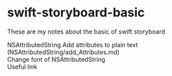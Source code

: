 # swift-storyboard-basic
These are my notes about the basic of swift storyboard

NSAttributedString
  Add attributes to plain text (NSAttributedString/add_Attributes.md)      
  Change font of NSAttributedString    
  Useful link     
